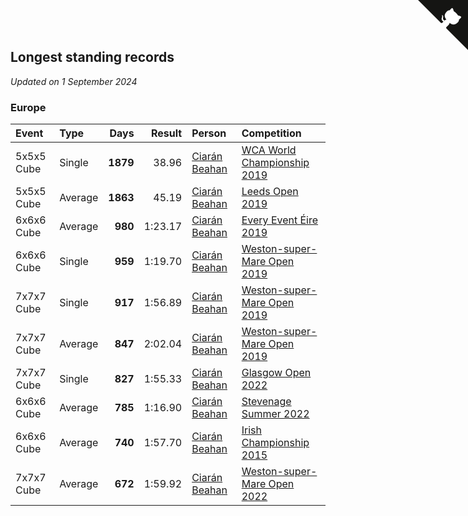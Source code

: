 ## Longest standing records

*Updated on  1 September 2024*


### Europe

| Event | Type | Days | Result | Person | Competition |
| :--- | :--- | ---: | ---: | :--- | :--- |
| 5x5x5 Cube | Single | **1879** | 38.96 | [Ciarán Beahan](https://www.worldcubeassociation.org/persons/2012BEAH01) | [WCA World Championship 2019](https://www.worldcubeassociation.org/competitions/WC2019/results/by_person#2012BEAH01) |
| 5x5x5 Cube | Average | **1863** | 45.19 | [Ciarán Beahan](https://www.worldcubeassociation.org/persons/2012BEAH01) | [Leeds Open 2019](https://www.worldcubeassociation.org/competitions/LeedsOpen2019/results/by_person#2012BEAH01) |
| 6x6x6 Cube | Average | **980** | 1:23.17 | [Ciarán Beahan](https://www.worldcubeassociation.org/persons/2012BEAH01) | [Every Event Éire 2019](https://www.worldcubeassociation.org/competitions/EveryEventEire2019/results/by_person#2012BEAH01) |
| 6x6x6 Cube | Single | **959** | 1:19.70 | [Ciarán Beahan](https://www.worldcubeassociation.org/persons/2012BEAH01) | [Weston-super-Mare Open 2019](https://www.worldcubeassociation.org/competitions/WestonsuperMareOpen2019/results/by_person#2012BEAH01) |
| 7x7x7 Cube | Single | **917** | 1:56.89 | [Ciarán Beahan](https://www.worldcubeassociation.org/persons/2012BEAH01) | [Weston-super-Mare Open 2019](https://www.worldcubeassociation.org/competitions/WestonsuperMareOpen2019/results/by_person#2012BEAH01) |
| 7x7x7 Cube | Average | **847** | 2:02.04 | [Ciarán Beahan](https://www.worldcubeassociation.org/persons/2012BEAH01) | [Weston-super-Mare Open 2019](https://www.worldcubeassociation.org/competitions/WestonsuperMareOpen2019/results/by_person#2012BEAH01) |
| 7x7x7 Cube | Single | **827** | 1:55.33 | [Ciarán Beahan](https://www.worldcubeassociation.org/persons/2012BEAH01) | [Glasgow Open 2022](https://www.worldcubeassociation.org/competitions/GlasgowOpen2022/results/by_person#2012BEAH01) |
| 6x6x6 Cube | Average | **785** | 1:16.90 | [Ciarán Beahan](https://www.worldcubeassociation.org/persons/2012BEAH01) | [Stevenage Summer 2022](https://www.worldcubeassociation.org/competitions/StevenageSummer2022/results/by_person#2012BEAH01) |
| 6x6x6 Cube | Average | **740** | 1:57.70 | [Ciarán Beahan](https://www.worldcubeassociation.org/persons/2012BEAH01) | [Irish Championship 2015](https://www.worldcubeassociation.org/competitions/IrishChampionship2015/results/by_person#2012BEAH01) |
| 7x7x7 Cube | Average | **672** | 1:59.92 | [Ciarán Beahan](https://www.worldcubeassociation.org/persons/2012BEAH01) | [Weston-super-Mare Open 2022](https://www.worldcubeassociation.org/competitions/WestonsuperMareOpen2022/results/by_person#2012BEAH01) |


<a href="https://github.com/simonkellly/wca_statistics_ireland" class="github-corner" aria-label="View source on Github"><svg width="80" height="80" viewBox="0 0 250 250" style="fill:#151513; color:#fff; position: absolute; top: 0; border: 0; right: 0;" aria-hidden="true"><path d="M0,0 L115,115 L130,115 L142,142 L250,250 L250,0 Z"></path><path d="M128.3,109.0 C113.8,99.7 119.0,89.6 119.0,89.6 C122.0,82.7 120.5,78.6 120.5,78.6 C119.2,72.0 123.4,76.3 123.4,76.3 C127.3,80.9 125.5,87.3 125.5,87.3 C122.9,97.6 130.6,101.9 134.4,103.2" fill="currentColor" style="transform-origin: 130px 106px;" class="octo-arm"></path><path d="M115.0,115.0 C114.9,115.1 118.7,116.5 119.8,115.4 L133.7,101.6 C136.9,99.2 139.9,98.4 142.2,98.6 C133.8,88.0 127.5,74.4 143.8,58.0 C148.5,53.4 154.0,51.2 159.7,51.0 C160.3,49.4 163.2,43.6 171.4,40.1 C171.4,40.1 176.1,42.5 178.8,56.2 C183.1,58.6 187.2,61.8 190.9,65.4 C194.5,69.0 197.7,73.2 200.1,77.6 C213.8,80.2 216.3,84.9 216.3,84.9 C212.7,93.1 206.9,96.0 205.4,96.6 C205.1,102.4 203.0,107.8 198.3,112.5 C181.9,128.9 168.3,122.5 157.7,114.1 C157.9,116.9 156.7,120.9 152.7,124.9 L141.0,136.5 C139.8,137.7 141.6,141.9 141.8,141.8 Z" fill="currentColor" class="octo-body"></path></svg></a><style>.github-corner:hover .octo-arm{animation:octocat-wave 560ms ease-in-out}@keyframes octocat-wave{0%,100%{transform:rotate(0)}20%,60%{transform:rotate(-25deg)}40%,80%{transform:rotate(10deg)}}@media (max-width:500px){.github-corner:hover .octo-arm{animation:none}.github-corner .octo-arm{animation:octocat-wave 560ms ease-in-out}}</style>

